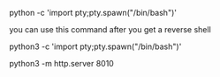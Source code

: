 

python -c 'import pty;pty.spawn("/bin/bash")'



you can use this command after you get a reverse shell 



python3 -c 'import pty;pty.spawn("/bin/bash")'


python3 -m http.server 8010